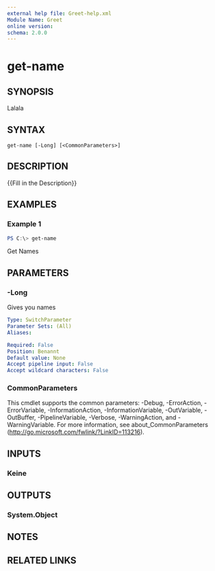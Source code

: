 ```yaml
---
external help file: Greet-help.xml
Module Name: Greet
online version:
schema: 2.0.0
---
```


# get-name

## SYNOPSIS
Lalala

## SYNTAX

```
get-name [-Long] [<CommonParameters>]
```

## DESCRIPTION
{{Fill in the Description}}

## EXAMPLES

### Example 1
```powershell
PS C:\> get-name
```

Get Names

## PARAMETERS

### -Long
Gives you names

```yaml
Type: SwitchParameter
Parameter Sets: (All)
Aliases:

Required: False
Position: Benannt
Default value: None
Accept pipeline input: False
Accept wildcard characters: False
```

### CommonParameters
This cmdlet supports the common parameters: -Debug, -ErrorAction, -ErrorVariable, -InformationAction, -InformationVariable, -OutVariable, -OutBuffer, -PipelineVariable, -Verbose, -WarningAction, and -WarningVariable. For more information, see about_CommonParameters (http://go.microsoft.com/fwlink/?LinkID=113216).

## INPUTS

### Keine

## OUTPUTS

### System.Object

## NOTES

## RELATED LINKS
